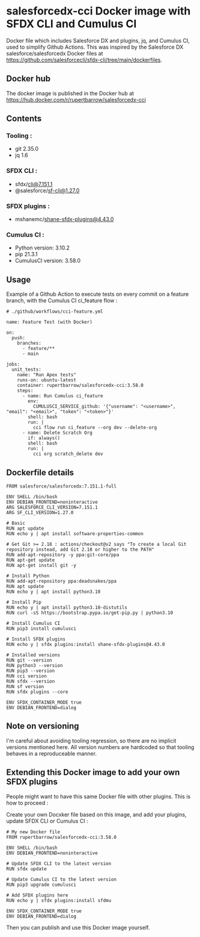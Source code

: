 # salesforcedx-cci Docker image with SFDX CLI and Cumulus CI
Docker file which includes Salesforce DX and plugins, jq, and Cumulus CI, used to simplify Github Actions.
This was inspired by the Salesforce DX salesforce/salesforcedx Docker files at https://github.com/salesforcecli/sfdx-cli/tree/main/dockerfiles.

## Docker hub
The docker image is published in the Docker hub at https://hub.docker.com/r/rupertbarrow/salesforcedx-cci 

## Contents
### Tooling :
- git 2.35.0
- jq 1.6

### SFDX CLI :
- sfdx/cli@7.151.1
- @salesforce/sf-cli@1.27.0

### SFDX plugins :
- mshanemc/shane-sfdx-plugins@4.43.0

### Cumulus CI :
- Python version: 3.10.2
- pip 21.3.1
- CumulusCI version: 3.58.0

## Usage
Example of a Github Action to execute tests on every commit on a feature branch, with the Cumulus CI ci_feature flow :

```
# ./github/workflows/cci-feature.yml

name: Feature Test (with Docker)

on:
  push:
    branches:
      - feature/**
      - main

jobs:
  unit_tests:
    name: "Run Apex tests"
    runs-on: ubuntu-latest
    container: rupertbarrow/salesforcedx-cci:3.58.0
    steps:
      - name: Run Cumulus ci_feature
        env:
          CUMULUSCI_SERVICE_github: '{"username": "<username>", "email": "<email>", "token": "<token>"}'
        shell: bash
        run: |
          cci flow run ci_feature --org dev --delete-org
      - name: Delete Scratch Org
        if: always()
        shell: bash
        run: |
          cci org scratch_delete dev
```

## Dockerfile details
```
FROM salesforce/salesforcedx:7.151.1-full

ENV SHELL /bin/bash
ENV DEBIAN_FRONTEND=noninteractive
ARG SALESFORCE_CLI_VERSION=7.151.1
ARG SF_CLI_VERSION=1.27.0

# Basic
RUN apt update
RUN echo y | apt install software-properties-common

# Get Git >= 2.18 : actions/checkout@v2 says "To create a local Git repository instead, add Git 2.18 or higher to the PATH"
RUN add-apt-repository -y ppa:git-core/ppa
RUN apt-get update
RUN apt-get install git -y

# Install Python
RUN add-apt-repository ppa:deadsnakes/ppa
RUN apt update
RUN echo y | apt install python3.10

# Install Pip
RUN echo y | apt install python3.10-distutils
RUN curl -sS https://bootstrap.pypa.io/get-pip.py | python3.10

# Install Cumulus CI
RUN pip3 install cumulusci

# Install SFDX plugins
RUN echo y | sfdx plugins:install shane-sfdx-plugins@4.43.0

# Installed versions
RUN git --version
RUN python3 --version
RUN pip3 --version
RUN cci version
RUN sfdx --version
RUN sf version
RUN sfdx plugins --core

ENV SFDX_CONTAINER_MODE true
ENV DEBIAN_FRONTEND=dialog
```

## Note on versioning
I'm careful about avoiding tooling regression, so there are no implicit versions mentioned here. All version numbers are hardcoded so that tooling behaves in a reproduceable manner.

## Extending this Docker image to add your own SFDX plugins
People might want to have this same Docker file with other plugins.
This is how to proceed :

Create your own Docxker file based on this image, and add your plugins, update SFDX CLI or Cumulus CI :
```
# My new Docker file
FROM rupertbarrow/salesforcedx-cci:3.58.0

ENV SHELL /bin/bash
ENV DEBIAN_FRONTEND=noninteractive

# Update SFDX CLI to the latest version
RUN sfdx update

# Update Cumulus CI to the latest version
RUN pip3 upgrade cumulusci

# Add SFDX plugins here
RUN echo y | sfdx plugins:install sfdmu

ENV SFDX_CONTAINER_MODE true
ENV DEBIAN_FRONTEND=dialog
```

Then you can publish and use this Docker image yourself.
